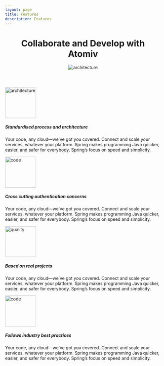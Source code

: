 ```yaml
---
layout: page
title: Features
description: Features
---
```



<!-- Banner -->
<header class="ov-banner">
    <div class="container">
        <!-- <div> -->
            <!-- How Atomiv simplifies complex projects / detangles -->
            <!-- helps teams coolaborate / commuincate / work together -->
            <!-- How Atomiv demystifies complex projects -->
            <!-- Collaborate and develop with Atomiv -->
            <!-- Atomiv helps you collaborate on and develop great IT projects -->
            <h1>Collaborate and Develop with Atomiv</h1>
            <div class="d-flex justify-content-center">
                <figure class="figure-features">
                    <img height="" width="" src="{{ site.url }}/img/features/feat0.svg" alt="architecture"	class="img-fluid">
                </figure>
            </div>
        <!-- </div> -->
    </div>
</header>



<!-- Promo / Benefits -->
<article class="ov-benefits22">
    <div class="container">
        <!-- row 1 -->
        <div class="row ov-benefits-row ov-padding-row">
            <div class="col-12 col-md-4 order-md-1 col-img-12">
                <img height="100" width="100" src="{{ site.url }}/img/features/feat1.svg" alt="architecture"
                class="img-fluid w-100 benefits-img">
            </div>
            <div class="col-12 col-md-8 order-md-0 col-text-1">
                <h5>Standardised process and architecture</h5>
                <p>Your code, any cloud—we’ve got you covered. Connect and scale your services, whatever your platform. Spring makes programming Java quicker, easier, and safer for everybody. Spring’s focus on speed and simplicity.</p>
            </div>
        </div>
        <!-- row 2 -->
        <div class="row ov-benefits-row ov-padding-row">
            <div class="col-12 col-md-4 order-0 col-img-22">
                <img height="100" width="100" src="{{ site.url }}/img/features/feat2.svg" alt="code" class="img-fluid w-100 benefits-img">
            </div>
            <div class="col-12 col-md-8 order-1 col-text-2">
                <h5>Cross cutting authentication concerns</h5>
                <p>Your code, any cloud—we’ve got you covered. Connect and scale your services, whatever your platform. Spring makes programming Java quicker, easier, and safer for everybody. Spring’s focus on speed and simplicity.</p>
            </div>
        </div>				
        <!-- row 3 pb-0 -->
        <div class="row ov-benefits-row ov-padding-row">
            <div class="col-12 col-md-4 order-md-1 col-img-12">
                <img height="100" width="100" src="{{ site.url }}/img/features/feat3.svg" alt="quality" class="img-fluid w-100 benefits-img">
            </div>
            <div class="col-12 col-md-8 order-md-0 col-text-1">
                <h5>Based on real projects</h5>
                <p>Your code, any cloud—we’ve got you covered. Connect and scale your services, whatever your platform. Spring makes programming Java quicker, easier, and safer for everybody. Spring’s focus on speed and simplicity.</p>
            </div>
        </div>
        <!-- row 3 -->
        <div class="row ov-benefits-row ov-padding-row">
            <div class="col-12 col-md-4 order-0 col-img-22">
                <img height="100" width="100" src="{{ site.url }}/img/features/feat4.svg" alt="code" class="img-fluid w-100 benefits-img">
            </div>
            <div class="col-12 col-md-8 order-1 col-text-2">
                <h5>Follows industry best practices</h5>
                <p>Your code, any cloud—we’ve got you covered. Connect and scale your services, whatever your platform. Spring makes programming Java quicker, easier, and safer for everybody. Spring’s focus on speed and simplicity.</p>
            </div>
        </div>
    </div> 
</article>


<!-- TODO: VC: Adding in details regarding the templates -->

<!--
TEMPLATES

These would be row-based, including title, paragraph and then a screencast, and it would also link to the menu items

Backend (screencast: installing and running template in Visual Studio, shows Swagger)
Frontend (screencast: installing and running template in Visual Studio Code, shows screen)
QA (screencast: installing and running template in Visual Studio, shows Test Explorer)
DevOps (future)
PM (future)
BA (future)
Process (screencast: viewing/downloading the templates for documents/process)
-->
>>>>>>>



